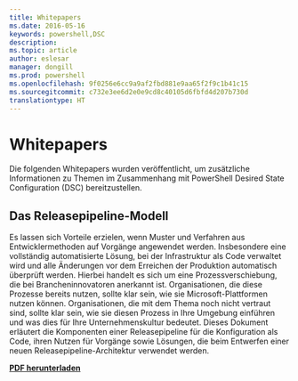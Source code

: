 ```yaml
---
title: Whitepapers
ms.date: 2016-05-16
keywords: powershell,DSC
description: 
ms.topic: article
author: eslesar
manager: dongill
ms.prod: powershell
ms.openlocfilehash: 9f0256e6cc9a9af2fbd881e9aa65f2f9c1b41c15
ms.sourcegitcommit: c732e3ee6d2e0e9cd8c40105d6fbfd4d207b730d
translationtype: HT
---
```

# <a name="whitepapers"></a>Whitepapers

Die folgenden Whitepapers wurden veröffentlicht, um zusätzliche Informationen zu Themen im Zusammenhang mit PowerShell Desired State Configuration (DSC) bereitzustellen.

## <a name="the-release-pipeline-model"></a>Das Releasepipeline-Modell
Es lassen sich Vorteile erzielen, wenn Muster und Verfahren aus Entwicklermethoden auf Vorgänge angewendet werden. Insbesondere eine vollständig automatisierte Lösung, bei der Infrastruktur als Code verwaltet wird und alle Änderungen vor dem Erreichen der Produktion automatisch überprüft werden. Hierbei handelt es sich um eine Prozessverschiebung, die bei Brancheninnovatoren anerkannt ist. Organisationen, die diese Prozesse bereits nutzen, sollte klar sein, wie sie Microsoft-Plattformen nutzen können. Organisationen, die mit dem Thema noch nicht vertraut sind, sollte klar sein, wie sie diesen Prozess in Ihre Umgebung einführen und was dies für Ihre Unternehmenskultur bedeutet. Dieses Dokument erläutert die Komponenten einer Releasepipeline für die Konfiguration als Code, ihren Nutzen für Vorgänge sowie Lösungen, die beim Entwerfen einer neuen Releasepipeline-Architektur verwendet werden. 

**[PDF herunterladen](http://aka.ms/thereleasepipelinemodelpdf)**


